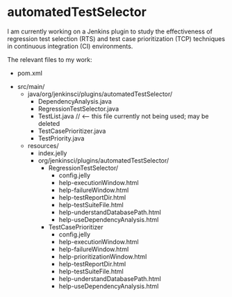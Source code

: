 # automatedTestSelector

I am currently working on a Jenkins plugin to study the effectiveness of regression test selection (RTS)
and test case prioritization (TCP) techniques in continuous integration (CI) environments.

The relevant files to my work:
  - pom.xml
  + src/main/
    + java/org/jenkinsci/plugins/automatedTestSelector/
      - DependencyAnalysis.java
      - RegressionTestSelector.java
      - TestList.java // <-- this file currently not being used; may be deleted
      - TestCasePrioritizer.java
      - TestPriority.java
    + resources/
      - index.jelly
      + org/jenkinsci/plugins/automatedTestSelector/
        + RegressionTestSelector/
          - config.jelly
          - help-executionWindow.html
          - help-failureWindow.html
          - help-testReportDir.html
          - help-testSuiteFile.html
          - help-understandDatabasePath.html
          - help-useDependencyAnalysis.html
        + TestCasePrioritizer
          - config.jelly
          - help-executionWindow.html
          - help-failureWindow.html
          - help-prioritizationWindow.html
          - help-testReportDir.html
          - help-testSuiteFile.html
          - help-understandDatabasePath.html
          - help-useDependencyAnalysis.html
